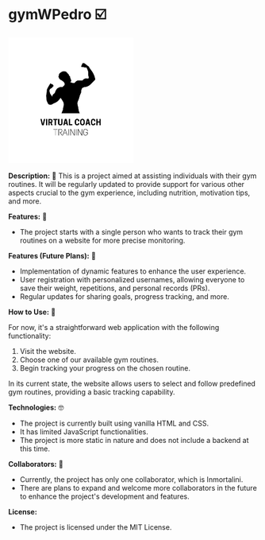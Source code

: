 # gymWPedro ☑️

<img src="./imagenes/White_and_black_Fitness_gym_logo-removebg-preview.png" alt="Use Case Diagram" width="50%">

**Description:** 🫡
This is a project aimed at assisting individuals with their gym routines. It will be regularly updated to provide support for various other aspects crucial to the gym experience, including nutrition, motivation tips, and more.

**Features:**
📰
- The project starts with a single person who wants to track their gym routines on a website for more precise monitoring.

**Features (Future Plans):**
🔮
- Implementation of dynamic features to enhance the user experience.
- User registration with personalized usernames, allowing everyone to save their weight, repetitions, and personal records (PRs).
- Regular updates for sharing goals, progress tracking, and more.

**How to Use:**
🔎

For now, it's a straightforward web application with the following functionality:

1. Visit the website.
2. Choose one of our available gym routines.
3. Begin tracking your progress on the chosen routine.

In its current state, the website allows users to select and follow predefined gym routines, providing a basic tracking capability.

**Technologies:**
🤓
- The project is currently built using vanilla HTML and CSS.
- It has limited JavaScript functionalities.
- The project is more static in nature and does not include a backend at this time.

**Collaborators:**
👋
- Currently, the project has only one collaborator, which is Inmortalini.
- There are plans to expand and welcome more collaborators in the future to enhance the project's development and features.

**License:**
- The project is licensed under the MIT License.
